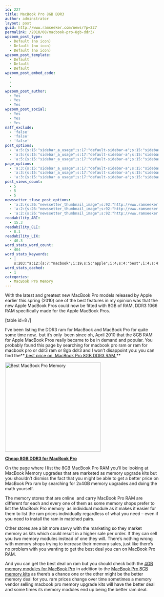 ```yaml
---
id: 227
title: MacBook Pro 8GB DDR3
author: adminstrator
layout: post
guid: http://www.ramseeker.com/news/?p=227
permalink: /2010/08/macbook-pro-8gb-ddr3/
wpzoom_post_type:
  - Default (no icon)
  - Default (no icon)
  - Default (no icon)
wpzoom_post_template:
  - Default
  - Default
  - Default
wpzoom_post_embed_code:
  - 
  - 
  - 
wpzoom_post_author:
  - Yes
  - Yes
  - Yes
wpzoom_post_social:
  - Yes
  - Yes
  - Yes
naff_exclude:
  - 'false'
  - 'false'
  - 'false'
post_options:
  - 'a:5:{s:15:"sidebar_a_usage";s:17:"default-sidebar-a";s:15:"sidebar_b_usage";s:17:"default-sidebar-b";s:9:"hwa_usage";s:17:"default-headerbar";s:8:"ad_above";s:0:"";s:8:"ad_below";s:0:"";}'
  - 'a:5:{s:15:"sidebar_a_usage";s:17:"default-sidebar-a";s:15:"sidebar_b_usage";s:17:"default-sidebar-b";s:9:"hwa_usage";s:17:"default-headerbar";s:8:"ad_above";s:0:"";s:8:"ad_below";s:0:"";}'
  - 'a:5:{s:15:"sidebar_a_usage";s:17:"default-sidebar-a";s:15:"sidebar_b_usage";s:17:"default-sidebar-b";s:9:"hwa_usage";s:17:"default-headerbar";s:8:"ad_above";s:0:"";s:8:"ad_below";s:0:"";}'
page_options:
  - 'a:3:{s:15:"sidebar_a_usage";s:17:"default-sidebar-a";s:15:"sidebar_b_usage";s:17:"default-sidebar-b";s:9:"hwa_usage";s:17:"default-headerbar";}'
  - 'a:3:{s:15:"sidebar_a_usage";s:17:"default-sidebar-a";s:15:"sidebar_b_usage";s:17:"default-sidebar-b";s:9:"hwa_usage";s:17:"default-headerbar";}'
  - 'a:3:{s:15:"sidebar_a_usage";s:17:"default-sidebar-a";s:15:"sidebar_b_usage";s:17:"default-sidebar-b";s:9:"hwa_usage";s:17:"default-headerbar";}'
post_views_count:
  - 5
  - 5
  - 5
newssetter_tfuse_post_options:
  - 'a:2:{s:26:"newssetter_thumbnail_image";s:92:"http://www.ramseeker.com/wp-content/uploads/2010/08/Screen-shot-2011-03-25-at-3.48.40-PM.png";s:24:"newssetter_disable_image";s:4:"true";}'
  - 'a:2:{s:26:"newssetter_thumbnail_image";s:92:"http://www.ramseeker.com/wp-content/uploads/2010/08/Screen-shot-2011-03-25-at-3.48.40-PM.png";s:24:"newssetter_disable_image";s:4:"true";}'
  - 'a:2:{s:26:"newssetter_thumbnail_image";s:92:"http://www.ramseeker.com/wp-content/uploads/2010/08/Screen-shot-2011-03-25-at-3.48.40-PM.png";s:24:"newssetter_disable_image";s:4:"true";}'
readability_ARI:
  - 15.3
readability_CLI:
  - 8.1
readability_LIX:
  - 40.3
word_stats_word_count:
  - 404
word_stats_keywords:
  - |
    s:203:"a:12:{s:7:"macbook";i:19;s:5:"apple";i:4;s:4:"best";i:4;s:4:"pros";i:3;s:4:"ddr3";i:6;s:4:"list";i:3;s:6:"memory";i:16;s:4:"kits";i:4;s:6:"better";i:4;s:7:"modules";i:3;s:7:"there's";i:3;s:4:"deal";i:5;}";
word_stats_cached:
  - 1
categories:
  - MacBook Pro Memory
---
```

<div style="float: right; margin-right: 5px;">
</div>

<div style="float: right; margin-right: 5px;">
</div>

<div style="float: right; margin-right: 5px;">
</div>

With the latest and greatest new MacBook Pro models released by Apple earlier this spring (2010) one of the best features in my opinion was that the new Apple MacBook Pros could now be fitted with 8GB of RAM, DDR3 1066 RAM specifically made for the Apple MacBook Pros.

[table id=8 /]

I&#8217;ve been listing the DDR3 ram for MacBook and MacBook Pro for quite some time now,  but it&#8217;s only  been since oh, April 2010 that the 8GB RAM for Apple MacBook Pros really became to be in demand and popular. You probably found this page by searching for macbook pro ram or ram for macbook pro or ddr3 ram or 8gb ddr3 and I won&#8217;t disappoint you: you can find the**[ best price on  MacBook Pro 8GB DDR3 RAM.][1]**

[<img title="Cheap MacBook Pro RAM" src="http://www.ramseeker.com/wp-content/uploads/2010/08/Screen-shot-2011-03-25-at-3.48.40-PM.png" alt="Best MacBook Pro Memory" width="313" height="293" />][2]

**[Cheap 8GB DDR3 for MacBook Pro][2]**

<div>
</div>

On the page where I list the 8GB MacBook Pro RAM you&#8217;ll be looking at MacBook Memory upgrades that are marketed as memory upgrade kits but you shouldn&#8217;t dismiss the fact that you might be able to get a better price on MacBook Pro ram by searching for 2x4GB memory upgrades and doing the math yourself.

The memory stores that are online  and carry MacBook Pro RAM are different for each and every one of them as some memory shops prefer to list the MacBook Pro memory  as individual module as it makes it easier for them to list the ram prices individually regardless of what you need &#8211; even if you need to install the ram in matched pairs.

Other stores are a bit more savvy with the marketing so they market memory as kits which could result in a higher sale per order. If they can sell you two memory modules instead of one they will. There&#8217;s nothing wrong with memory shops trying to increase their memory sales, just like there&#8217;s no problem with you wanting to get the best deal you can on MacBook Pro RAM.

And you can get the best deal on ram but you should check both the [4GB memory modules for MacBook Pro][3] in addition to the [MacBook Pro 8GB memory kits][4] as there&#8217;s a chance one or the other might be the better memory deal for you. ram prices change over time sometimes a memory vendor selling macbook pro memory upgrade kits will have the better deal and some times its memory modules end up being the better ram deal.

 [1]: http://www.ramseeker.com "best price macbook pro 8gb ram"
 [2]: http://www.amazon.com/gp/product/B001MX5YWI/ref=as_li_ss_tl?ie=UTF8&tag=ramseeker-20&linkCode=as2&camp=1789&creative=390957&creativeASIN=B001MX5YWI
 [3]: http://www.anrdoezrs.net/click-1548159-10273954?url=http://www.crucial.com/store/affiliateredirect.asp?imodule=CT51264BC1067&aid=1027395&cid=777292&subid=89&PRS&uscj&cjsku=CT51264BC1067
 [4]: http://www.anrdoezrs.net/click-1548159-10273954?url=http://www.crucial.com/store/affiliateredirect.asp?imodule=CT2KIT51264BC1067&aid=1027395&cid=777292&subid=89&PRS&uscj&cjsku=CT2KIT51264BC1067